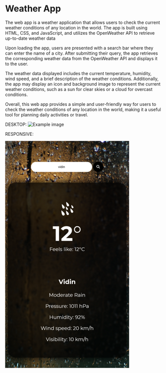 # Weather App
The web app is a weather application that allows users to check the current weather conditions of any location in the world. The app is built using HTML, CSS, and JavaScript, and utilizes the OpenWeather API to retrieve up-to-date weather data

Upon loading the app, users are presented with a search bar where they can enter the name of a city. After submitting their query, the app retrieves the corresponding weather data from the OpenWeather API and displays it to the user.

The weather data displayed includes the current temperature, humidity, wind speed, and a brief description of the weather conditions. Additionally, the app may display an icon and background image to represent the current weather conditions, such as a sun for clear skies or a cloud for overcast conditions.

Overall, this web app provides a simple and user-friendly way for users to check the weather conditions of any location in the world, making it a useful tool for planning daily activities or travel.

DESKTOP:
![Example image](./design/desktop-screenshot.png)

RESPONSIVE:

![Example image](./design/responsive-screenshot.png)
